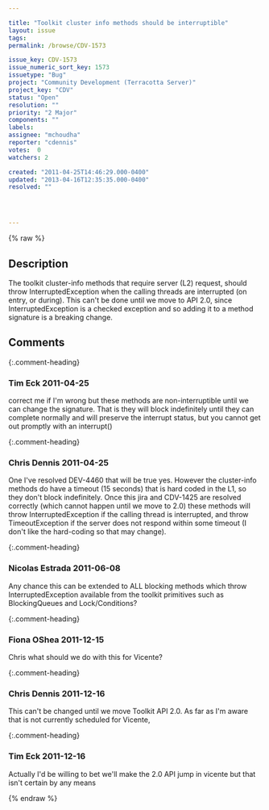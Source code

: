 ```yaml
---

title: "Toolkit cluster info methods should be interruptible"
layout: issue
tags: 
permalink: /browse/CDV-1573

issue_key: CDV-1573
issue_numeric_sort_key: 1573
issuetype: "Bug"
project: "Community Development (Terracotta Server)"
project_key: "CDV"
status: "Open"
resolution: ""
priority: "2 Major"
components: ""
labels: 
assignee: "mchoudha"
reporter: "cdennis"
votes:  0
watchers: 2

created: "2011-04-25T14:46:29.000-0400"
updated: "2013-04-16T12:35:35.000-0400"
resolved: ""




---
```


{% raw %}

## Description

<div markdown="1" class="description">

The toolkit cluster-info methods that require server (L2) request, should throw InterruptedException when the calling threads are interrupted (on entry, or during).  This can't be done until we move to API 2.0, since InterruptedException is a checked exception and so adding it to a method signature is a breaking change.

</div>

## Comments


{:.comment-heading}
### **Tim Eck** <span class="date">2011-04-25</span>

<div markdown="1" class="comment">

correct me if I'm wrong but these methods are non-interruptible until we can change the signature. That is they will block indefinitely until they can complete normally and will preserve the interrupt status, but you cannot get out promptly with an interrupt()


</div>


{:.comment-heading}
### **Chris Dennis** <span class="date">2011-04-25</span>

<div markdown="1" class="comment">

One I've resolved DEV-4460 that will be true yes.  However the cluster-info methods do have a timeout (15 seconds) that is hard coded in the L1, so they don't block indefinitely.  Once this jira and CDV-1425 are resolved correctly (which cannot happen until we move to 2.0) these methods will throw InterruptedException if the calling thread is interrupted, and throw TimeoutException if the server does not respond within some timeout (I don't like the hard-coding so that may change). 

</div>


{:.comment-heading}
### **Nicolas Estrada** <span class="date">2011-06-08</span>

<div markdown="1" class="comment">

Any chance this can be extended to ALL blocking methods which throw InterruptedException available from the toolkit primitives such as BlockingQueues and Lock/Conditions?

</div>


{:.comment-heading}
### **Fiona OShea** <span class="date">2011-12-15</span>

<div markdown="1" class="comment">

Chris what should we do with this for Vicente?

</div>


{:.comment-heading}
### **Chris Dennis** <span class="date">2011-12-16</span>

<div markdown="1" class="comment">

This can't be changed until we move Toolkit API 2.0.  As far as I'm aware that is not currently scheduled for Vicente, 

</div>


{:.comment-heading}
### **Tim Eck** <span class="date">2011-12-16</span>

<div markdown="1" class="comment">

Actually I'd be willing to bet we'll make the 2.0 API jump in vicente but that isn't certain by any means


</div>



{% endraw %}
